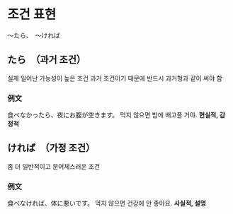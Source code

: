 # 조건 표현

〜たら、　〜ければ

## たら　（과거 조건）

실제 일어난 가능성이 높은 조건
과거 조건이기 때문에 반드시 과거형과 같이 써야 함

### 例文

食べなかったら、夜にお腹が空きます。
먹지 않으면 밤에 배고플 거야. **현실적, 감정적**

## ければ　（가정 조건）

좀 더 일반적이고 문어체스러운 조건

### 例文

食べなければ、体に悪いです。
먹지 않으면 건강에 안 좋아요. **사실적, 설명**

